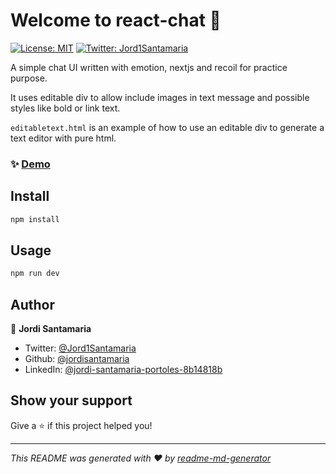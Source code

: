 # Welcome to react-chat 👋

[![License: MIT](https://img.shields.io/badge/License-MIT-yellow.svg)](#)
[![Twitter: Jord1Santamaria](https://img.shields.io/twitter/follow/Jord1Santamaria.svg?style=social)](https://twitter.com/Jord1Santamaria)

A simple chat UI written with emotion, nextjs and recoil for practice purpose.

It uses editable div to allow include images in text message and possible styles like bold or link text.

`editabletext.html` is an example of how to use an editable div to generate a text editor with pure html.

### ✨ [Demo]()


## Install

```sh
npm install
```

## Usage

```sh
npm run dev
```

## Author

👤 **Jordi Santamaria**

- Twitter: [@Jord1Santamaria](https://twitter.com/Jord1Santamaria)
- Github: [@jordisantamaria](https://github.com/jordisantamaria)
- LinkedIn: [@jordi-santamaria-portoles-8b14818b](https:/www.linkedin.com/in/jordi-santamaria-portoles-8b14818b/)

## Show your support

Give a ⭐️ if this project helped you!

---

_This README was generated with ❤️ by [readme-md-generator](https://github.com/kefranabg/readme-md-generator)_
